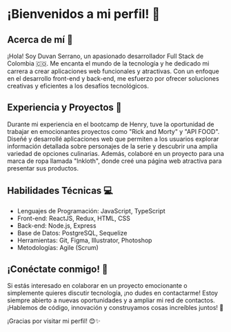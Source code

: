 # ¡Bienvenidos a mi perfil! 👋

## Acerca de mí 🚀
¡Hola! Soy Duvan Serrano, un apasionado desarrollador Full Stack de Colombia 🇨🇴. Me encanta el mundo de la tecnología y he dedicado mi carrera a crear aplicaciones web funcionales y atractivas. Con un enfoque en el desarrollo front-end y back-end, me esfuerzo por ofrecer soluciones creativas y eficientes a los desafíos tecnológicos.

## Experiencia y Proyectos 💼
Durante mi experiencia en el bootcamp de Henry, tuve la oportunidad de trabajar en emocionantes proyectos como "Rick and Morty" y "API FOOD". Diseñé y desarrollé aplicaciones web que permiten a los usuarios explorar información detallada sobre personajes de la serie y descubrir una amplia variedad de opciones culinarias. Además, colaboré en un proyecto para una marca de ropa llamada "lnkloth", donde creé una página web atractiva para presentar sus productos.

## Habilidades Técnicas 💻
- Lenguajes de Programación: JavaScript, TypeScript
- Front-end: ReactJS, Redux, HTML, CSS
- Back-end: Node.js, Express
- Base de Datos: PostgreSQL, Sequelize
- Herramientas: Git, Figma, Illustrator, Photoshop
- Metodologías: Agile (Scrum)

## ¡Conéctate conmigo! 📩
Si estás interesado en colaborar en un proyecto emocionante o simplemente quieres discutir tecnología, ¡no dudes en contactarme! Estoy siempre abierto a nuevas oportunidades y a ampliar mi red de contactos. ¡Hablemos de código, innovación y construyamos cosas increíbles juntos! 🌟

¡Gracias por visitar mi perfil! 😊✨
